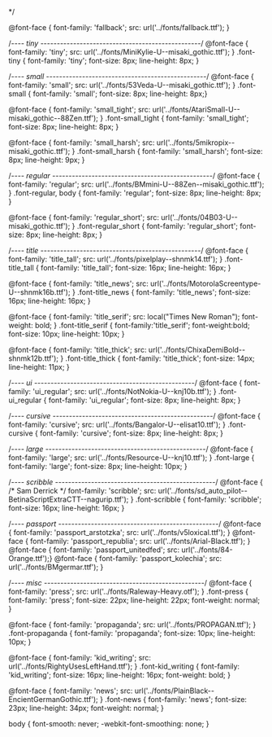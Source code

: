 */

@font-face { font-family: 'fallback'; src: url('../fonts/fallback.ttf'); }

/*---- tiny -------------------------------------------------*/
@font-face { font-family: 'tiny'; src: url('../fonts/MiniKylie-U--misaki_gothic.ttf'); }
.font-tiny { font-family: 'tiny'; font-size: 8px; line-height: 8px; }

/*---- small -------------------------------------------------*/
@font-face { font-family: 'small'; src: url('../fonts/53Veda-U--misaki_gothic.ttf'); }
.font-small { font-family: 'small'; font-size: 8px; line-height: 8px;}

@font-face { font-family: 'small_tight'; src: url('../fonts/AtariSmall-U--misaki_gothic--88Zen.ttf'); }
.font-small_tight { font-family: 'small_tight'; font-size: 8px; line-height: 8px; }

@font-face { font-family: 'small_harsh'; src: url('../fonts/5mikropix--misaki_gothic.ttf'); }
.font-small_harsh { font-family: 'small_harsh'; font-size: 8px; line-height: 9px; }

/*---- regular -------------------------------------------------*/
@font-face { font-family: 'regular'; src: url('../fonts/BMmini-U--88Zen--misaki_gothic.ttf'); }
.font-regular, body { font-family: 'regular'; font-size: 8px; line-height: 8px; }

@font-face { font-family: 'regular_short'; src: url('../fonts/04B03-U--misaki_gothic.ttf'); }
.font-regular_short { font-family: 'regular_short'; font-size: 8px; line-height: 8px; }

/*---- title -------------------------------------------------*/
@font-face { font-family: 'title_tall'; src: url('../fonts/pixelplay--shnmk14.ttf'); }
.font-title_tall { font-family: 'title_tall'; font-size: 16px; line-height: 16px; }

@font-face { font-family: 'title_news'; src: url('../fonts/MotorolaScreentype-U--shnmk16b.ttf'); } 
.font-title_news { font-family: 'title_news'; font-size: 16px; line-height: 16px; }

@font-face { font-family: 'title_serif'; src: local("Times New Roman"); font-weight: bold; }
.font-title_serif { font-family:'title_serif'; font-weight:bold; font-size: 10px; line-height: 10px; }

@font-face { font-family: 'title_thick'; src: url('../fonts/ChixaDemiBold--shnmk12b.ttf'); }
.font-title_thick { font-family: 'title_thick'; font-size: 14px; line-height: 11px; }

/*---- ui -------------------------------------------------*/
@font-face { font-family: 'ui_regular'; src: url('../fonts/NotNokia-U--knj10b.ttf'); }
.font-ui_regular { font-family: 'ui_regular'; font-size: 8px; line-height: 8px; }

/*---- cursive -------------------------------------------------*/
@font-face { font-family: 'cursive'; src: url('../fonts/Bangalor-U--elisat10.ttf'); }
.font-cursive { font-family: 'cursive'; font-size: 8px; line-height: 8px; }

/*---- large -------------------------------------------------*/
@font-face { font-family: 'large'; src: url('../fonts/Resource-U--knj10.ttf'); }
.font-large { font-family: 'large'; font-size: 8px; line-height: 10px; }

/*---- scribble -------------------------------------------------*/
@font-face { /* Sam Derrick */ font-family: 'scribble'; src: url('../fonts/sd_auto_pilot--BetinaScriptExtraCTT--nagurip.ttf'); }
.font-scribble { font-family: 'scribble'; font-size: 16px; line-height: 16px; }

/*---- passport -------------------------------------------------*/
@font-face { font-family: 'passport_arstotzka'; src: url('../fonts/v5loxical.ttf'); }
@font-face { font-family: 'passport_republia'; src: url('../fonts/Arial-Black.ttf'); }
@font-face { font-family: 'passport_unitedfed'; src: url('../fonts/84-Orange.ttf');}
@font-face { font-family: 'passport_kolechia'; src: url('../fonts/BMgermar.ttf'); }

/*---- misc -------------------------------------------------*/
@font-face { font-family: 'press'; src: url('../fonts/Raleway-Heavy.otf'); }
.font-press { font-family: 'press'; font-size: 22px; line-height: 22px; font-weight: normal; }

@font-face { font-family: 'propaganda'; src: url('../fonts/PROPAGAN.ttf'); }
.font-propaganda { font-family: 'propaganda'; font-size: 10px; line-height: 10px; }

@font-face { font-family: 'kid_writing'; src: url('../fonts/RightyUsesLeftHand.ttf'); }
.font-kid_writing { font-family: 'kid_writing'; font-size: 16px; line-height: 16px; font-weight: bold; }

@font-face { font-family: 'news'; src: url('../fonts/PlainBlack--EncientGermanGothic.ttf'); }
.font-news { font-family: 'news'; font-size: 23px; line-height: 34px; font-weight: normal; }

body {
    font-smooth: never;
    -webkit-font-smoothing: none;
}
